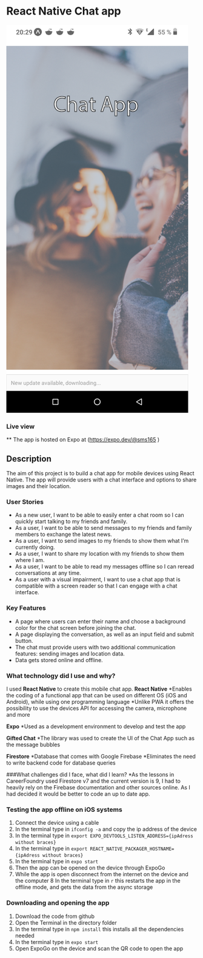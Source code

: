 # React Native Chat app
![app screenshot](/assets/chat-app-screenshpt.png)

### Live view
** The app is hosted on Expo at (https://expo.dev/@sms165 )
## Description
The aim of this project is to build a chat app for mobile devices using React Native. The app will provide users with a chat interface and options to share images and their location.

### User Stories
* As a new user, I want to be able to easily enter a chat room so I can quickly start talking to my friends and family.
* As a user, I want to be able to send messages to my friends and family members to exchange the latest news.
* As a user, I want to send images to my friends to show them what I’m currently doing.
* As a user, I want to share my location with my friends to show them where I am.
* As a user, I want to be able to read my messages offline so I can reread conversations at any
time.
* As a user with a visual impairment, I want to use a chat app that is compatible with a screen
reader so that I can engage with a chat interface.

### Key Features
* A page where users can enter their name and choose a background color for the chat screen before joining the chat.
* A page displaying the conversation, as well as an input field and submit button.
* The chat must provide users with two additional communication features: sending images
and location data.
* Data gets stored online and offline.

### What technology did I use and why?

I used **React Native** to create this mobile chat app. 
**React Native**
*Enables the coding of a functional app that can be used on different OS (iOS and Android), while using one programming language
*Unlike PWA it offers the possibility to use the devices API for accessing the camera, microphone and more

**Expo**
*Used as a development environment to develop and test the app

**Gifted Chat**
*The library was used to create the UI of the Chat App such as the message bubbles

**Firestore**
*Database that comes with Google Firebase
*Eliminates the need to write backend code for database queries

###What challenges did I face, what did I learn?
*As the lessons in CareerFoundry used Firestore v7 and the current version is 9, I had to heavily rely on the Firebase documentation and other sources online. As I had decided it would be better to code an up to date app.

### Testing the app offline on iOS systems
1. Connect the device using a cable
2. In the terminal type in ```ifconfig -a``` and copy the ip address of the device
3. In the terminal type in ```export EXPO_DEVTOOLS_LISTEN_ADDRESS={ipAdress without braces}```
4. In the terminal type in ```export REACT_NATIVE_PACKAGER_HOSTNAME={ipAdress without braces}```
5. In the terminal type in ```expo start```
6. Then the app can be opened on the device through ExpoGo
7. While the app is open disconnect from the internet on the device and the computer
8 In the terminal type in ```r``` this restarts the app in the offline mode, and gets the data from the async storage

### Downloading and opening the app
1. Download the code from github
2. Open the Terminal in the directory folder 
3. In the terminal type in ```npm install``` this installs all the dependencies needed
4. In the terminal type in ```expo start``` 
5. Open ExpoGo on the device and scan the QR code to open the app
